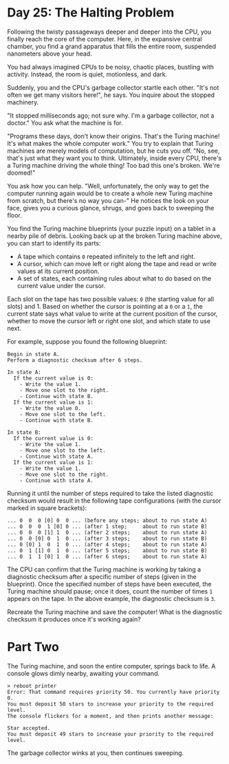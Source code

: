 # Day 25: The Halting Problem

Following the twisty passageways deeper and deeper into the CPU, you
finally reach the core of the computer. Here, in the expansive central
chamber, you find a grand apparatus that fills the entire room,
suspended nanometers above your head.

You had always imagined CPUs to be noisy, chaotic places, bustling
with activity. Instead, the room is quiet, motionless, and dark.

Suddenly, you and the CPU's garbage collector startle each
other. "It's not often we get many visitors here!", he says. You
inquire about the stopped machinery.

"It stopped milliseconds ago; not sure why. I'm a garbage collector,
not a doctor." You ask what the machine is for.

"Programs these days, don't know their origins. That's the Turing
machine! It's what makes the whole computer work." You try to explain
that Turing machines are merely models of computation, but he cuts you
off. "No, see, that's just what they want you to think. Ultimately,
inside every CPU, there's a Turing machine driving the whole thing!
Too bad this one's broken. We're doomed!"

You ask how you can help. "Well, unfortunately, the only way to get
the computer running again would be to create a whole new Turing
machine from scratch, but there's no way you can-" He notices the look
on your face, gives you a curious glance, shrugs, and goes back to
sweeping the floor.

You find the Turing machine blueprints (your puzzle input) on a tablet
in a nearby pile of debris. Looking back up at the broken Turing
machine above, you can start to identify its parts:

- A tape which contains `0` repeated infinitely to the left and right.
- A cursor, which can move left or right along the tape and read or
  write values at its current position.
- A set of states, each containing rules about what to do based on the
  current value under the cursor.

Each slot on the tape has two possible values: `0` (the starting value
for all slots) and 1. Based on whether the cursor is pointing at a `0`
or a `1`, the current state says what value to write at the current
position of the cursor, whether to move the cursor left or right one
slot, and which state to use next.

For example, suppose you found the following blueprint:

```
Begin in state A.
Perform a diagnostic checksum after 6 steps.

In state A:
  If the current value is 0:
    - Write the value 1.
    - Move one slot to the right.
    - Continue with state B.
  If the current value is 1:
    - Write the value 0.
    - Move one slot to the left.
    - Continue with state B.

In state B:
  If the current value is 0:
    - Write the value 1.
    - Move one slot to the left.
    - Continue with state A.
  If the current value is 1:
    - Write the value 1.
    - Move one slot to the right.
    - Continue with state A.
```

Running it until the number of steps required to take the listed
diagnostic checksum would result in the following tape configurations
(with the cursor marked in square brackets):

```
... 0  0  0 [0] 0  0 ... (before any steps; about to run state A)
... 0  0  0  1 [0] 0 ... (after 1 step;     about to run state B)
... 0  0  0 [1] 1  0 ... (after 2 steps;    about to run state A)
... 0  0 [0] 0  1  0 ... (after 3 steps;    about to run state B)
... 0 [0] 1  0  1  0 ... (after 4 steps;    about to run state A)
... 0  1 [1] 0  1  0 ... (after 5 steps;    about to run state B)
... 0  1  1 [0] 1  0 ... (after 6 steps;    about to run state A)
```

The CPU can confirm that the Turing machine is working by taking a
diagnostic checksum after a specific number of steps (given in the
blueprint). Once the specified number of steps have been executed, the
Turing machine should pause; once it does, count the number of times
`1` appears on the tape. In the above example, the diagnostic checksum
is `3`.

Recreate the Turing machine and save the computer! What is the
diagnostic checksum it produces once it's working again?

# Part Two

The Turing machine, and soon the entire computer, springs back to
life. A console glows dimly nearby, awaiting your command.

```
> reboot printer
Error: That command requires priority 50. You currently have priority 0.
You must deposit 50 stars to increase your priority to the required level.
The console flickers for a moment, and then prints another message:
```

```
Star accepted.
You must deposit 49 stars to increase your priority to the required
level.
```

The garbage collector winks at you, then continues sweeping.

